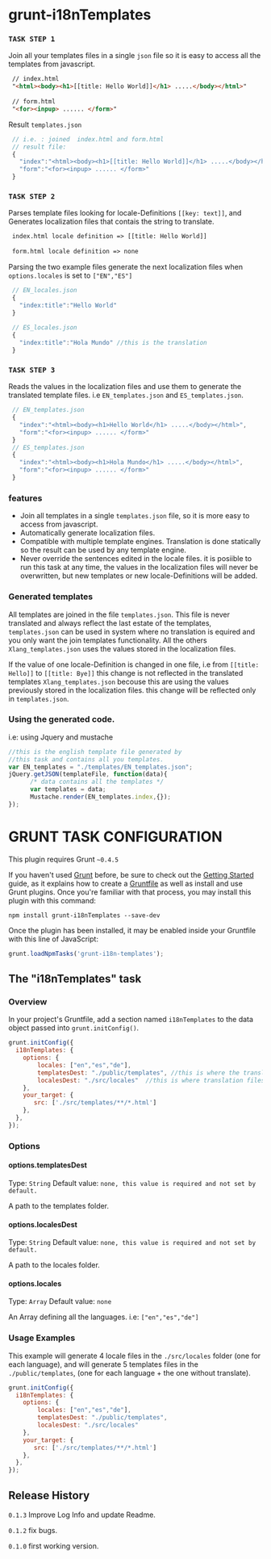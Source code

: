 # grunt-i18nTemplates


### `TASK STEP 1`

Join all your templates files in a single `json` file so it is easy to access all the templates from javascript.
```html
 // index.html
 "<html><body><h1>[[title: Hello World]]</h1> .....</body></html>"
 
 // form.html
 "<for><inpup> ...... </form>"
```
Result `templates.json`
```js
 // i.e. : joined  index.html and form.html
 // result file: 
 {
   "index":"<html><body><h1>[[title: Hello World]]</h1> .....</body></html>",
   "form":"<for><inpup> ...... </form>"
 }
```

### `TASK STEP 2`

Parses template files looking for locale-Definitions `[[key: text]]`, and Generates localization files that contais the string to translate.
```html
 index.html locale definition => [[title: Hello World]]
 
 form.html locale definition => none
```

Parsing the two example files generate the next localization files when `options.locales` is set to `["EN","ES"]`
```js
 // EN_locales.json  
 {
   "index:title":"Hello World"
 }
 
 // ES_locales.json
 {
   "index:title":"Hola Mundo" //this is the translation
 }
```

### `TASK STEP 3`

Reads the values in the localization files and use them to generate the translated template files. i.e `EN_templates.json` and `ES_templates.json`. 
```js
 // EN_templates.json
 {
   "index":"<html><body><h1>Hello World</h1> .....</body></html>",
   "form":"<for><inpup> ...... </form>"
 }
 // ES_templates.json
 {
   "index":"<html><body><h1>Hola Mundo</h1> .....</body></html>",
   "form":"<for><inpup> ...... </form>"
 }
```


### features
+ Join all templates in a single `templates.json` file, so it is more easy to access from javascript.
+ Automatically generate localization files.
+ Compatible with multiple template engines. Translation is done statically so the result can be used by any template engine.
+ Never override the sentences edited in the locale files. it is posiible to run this task at any time, the values in the localization files will never be overwritten, but new templates or new locale-Definitions will be added.


### Generated templates
All templates are joined in the file `templates.json`. This file is never translated and always reflect the last estate of the templates, `templates.json` can be used in system where no translation is equired and you only want the join templates functionality. All the others `Xlang_templates.json` uses the values stored in the localization files. 

If the value of one locale-Definition is changed in one file, i.e from `[[title: Hello]]` to `[[title: Bye]]` this change is not reflected in the translated templates `Xlang_templates.json` becouse this are using the values previously stored in the localization files. this change will be reflected only in `templates.json`.


### Using the generated code.
i.e: using Jquery and mustache
```js
//this is the english template file generated by 
//this task and contains all you templates.
var EN_templates = "./templates/EN_templates.json";
jQuery.getJSON(templateFile, function(data){
      /* data contains all the templates */
      var templates = data;
      Mustache.render(EN_templates.index,{});
});  
```

     
     

# GRUNT TASK CONFIGURATION
This plugin requires Grunt `~0.4.5`

If you haven't used [Grunt](http://gruntjs.com/) before, be sure to check out the [Getting Started](http://gruntjs.com/getting-started) guide, as it explains how to create a [Gruntfile](http://gruntjs.com/sample-gruntfile) as well as install and use Grunt plugins. Once you're familiar with that process, you may install this plugin with this command:

```shell
npm install grunt-i18nTemplates --save-dev
```

Once the plugin has been installed, it may be enabled inside your Gruntfile with this line of JavaScript:

```js
grunt.loadNpmTasks('grunt-i18n-templates');
```

## The "i18nTemplates" task

### Overview
In your project's Gruntfile, add a section named `i18nTemplates` to the data object passed into `grunt.initConfig()`.

```js
grunt.initConfig({
  i18nTemplates: {
  	options: {
    	locales: ["en","es","de"],
        templatesDest: "./public/templates", //this is where the translated templates will be generated
        localesDest: "./src/locales"  //this is where translation files will be stored	
   	},
  	your_target: {
       src: ['./src/templates/**/*.html']
    },
  },
});
```

### Options 

#### options.templatesDest
Type: `String`
Default value: `none, this value is required and not set by default.`

A path to the templates folder.

#### options.localesDest
Type: `String`
Default value: `none, this value is required and not set by default.`

A path to the locales folder.

#### options.locales
Type: `Array`
Default value: `none`

An Array defining all the languages. i.e: `["en","es","de"]`

### Usage Examples
This example will generate 4 locale files in the `./src/locales` folder (one for each language), and will generate 5 templates files in the `./public/templates`, (one for each language + the one without translate).
```js
grunt.initConfig({
  i18nTemplates: {
  	options: {
    	locales: ["en","es","de"],
        templatesDest: "./public/templates", 
        localesDest: "./src/locales" 	
   	},
  	your_target: {
       src: ['./src/templates/**/*.html']
    },
  },
});
```

## Release History
`0.1.3`  Improve Log Info and update Readme.

`0.1.2`  fix bugs.

`0.1.0`  first working version. 

